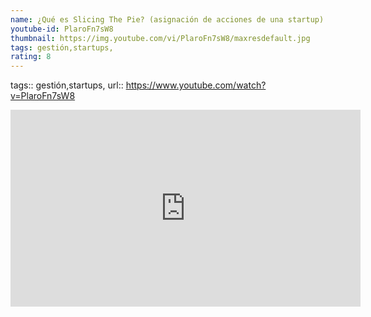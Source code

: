 ```yaml
---
name: ¿Qué es Slicing The Pie? (asignación de acciones de una startup)
youtube-id: PlaroFn7sW8
thumbnail: https://img.youtube.com/vi/PlaroFn7sW8/maxresdefault.jpg
tags: gestión,startups,
rating: 8
---
```

tags:: gestión,startups,
url:: https://www.youtube.com/watch?v=PlaroFn7sW8

<iframe width='560' height='315' src='https://www.youtube.com/embed/PlaroFn7sW8' title='YouTube video player' frameborder='0' allow='accelerometer; autoplay; clipboard-write; encrypted-media; gyroscope; picture-in-picture; web-share' allowfullscreen></iframe>


